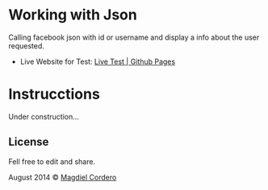 Working with Json
==========

Calling facebook json with id or username and display a info about the user requested.

- Live Website for Test: <a href="http://magdic.github.io/working-with-json/" target="_blank">Live Test | Github Pages</a>

Instrucctions
=============
Under construction...

## License
Fell free to edit and share.

August 2014 :copyright: <a href="https://magdielcordero.info" target="_blank">Magdiel Cordero</a> 